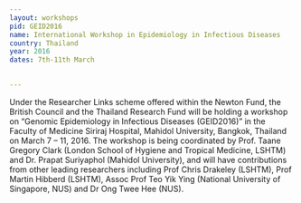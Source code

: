 ```yaml
---
layout: workshops
pid: GEID2016
name: International Workshop in Epidemiology in Infectious Diseases
country: Thailand
year: 2016
dates: 7th-11th March

   
---
```

Under the Researcher Links scheme offered within the Newton Fund, the British Council and the Thailand Research Fund will be holding a workshop on “Genomic Epidemiology in Infectious Diseases (GEID2016)” in the Faculty of Medicine Siriraj Hospital, Mahidol University, Bangkok, Thailand on March 7 – 11, 2016. The workshop is being coordinated by Prof. Taane Gregory Clark (London School of Hygiene and Tropical Medicine, LSHTM) and Dr. Prapat Suriyaphol (Mahidol University), and will have contributions from other leading researchers including Prof Chris Drakeley (LSHTM), Prof Martin Hibberd (LSHTM), Assoc Prof Teo Yik Ying (National University of Singapore, NUS) and Dr Ong Twee Hee (NUS). 